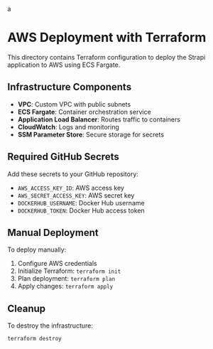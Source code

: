 a
# AWS Deployment with Terraform

This directory contains Terraform configuration to deploy the Strapi application to AWS using ECS Fargate.

## Infrastructure Components

- **VPC**: Custom VPC with public subnets
- **ECS Fargate**: Container orchestration service
- **Application Load Balancer**: Routes traffic to containers
- **CloudWatch**: Logs and monitoring
- **SSM Parameter Store**: Secure storage for secrets

## Required GitHub Secrets

Add these secrets to your GitHub repository:

- `AWS_ACCESS_KEY_ID`: AWS access key
- `AWS_SECRET_ACCESS_KEY`: AWS secret key
- `DOCKERHUB_USERNAME`: Docker Hub username
- `DOCKERHUB_TOKEN`: Docker Hub access token

## Manual Deployment

To deploy manually:

1. Configure AWS credentials
2. Initialize Terraform: `terraform init`
3. Plan deployment: `terraform plan`
4. Apply changes: `terraform apply`

## Cleanup

To destroy the infrastructure:
```bash
terraform destroy
``` 